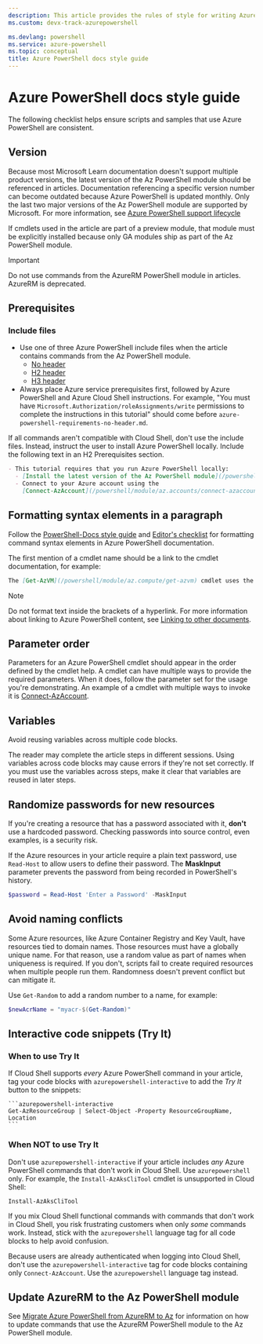 ```yaml
---
description: This article provides the rules of style for writing Azure PowerShell documentation.
ms.custom: devx-track-azurepowershell

ms.devlang: powershell
ms.service: azure-powershell
ms.topic: conceptual
title: Azure PowerShell docs style guide
---
```


# Azure PowerShell docs style guide

The following checklist helps ensure scripts and samples that use Azure PowerShell are consistent.

## Version

Because most Microsoft Learn documentation doesn't support multiple product versions, the latest
version of the Az PowerShell module should be referenced in articles. Documentation referencing a
specific version number can become outdated because Azure PowerShell is updated monthly. Only the
last two major versions of the Az PowerShell module are supported by Microsoft. For more
information, see [Azure PowerShell support lifecycle](azureps-support-lifecycle.md)

If cmdlets used in the article are part of a preview module, that module must be explicitly
installed because only GA modules ship as part of the Az PowerShell module.

> [!IMPORTANT]
> Do not use commands from the AzureRM PowerShell module in articles. AzureRM is deprecated.

## Prerequisites

### Include files

- Use one of three Azure PowerShell include files when the article contains commands from the Az
  PowerShell module.
  - [No header](https://github.com/MicrosoftDocs/azure-docs/blob/main/includes/azure-powershell-requirements-no-header.md)
  - [H2 header](https://github.com/MicrosoftDocs/azure-docs/blob/main/includes/azure-powershell-requirements.md)
  - [H3 header](https://github.com/MicrosoftDocs/azure-docs/blob/main/includes/azure-powershell-requirements-h3.md)
- Always place Azure service prerequisites first, followed by Azure PowerShell and Azure Cloud Shell
  instructions. For example, "You must have `Microsoft.Authorization/roleAssignments/write`
  permissions to complete the instructions in this tutorial" should come before
  `azure-powershell-requirements-no-header.md`.

If all commands aren't compatible with Cloud Shell, don't use the include files. Instead, instruct
the user to install Azure PowerShell locally. Include the following text in an H2 Prerequisites
section.

```markdown
- This tutorial requires that you run Azure PowerShell locally:
  - [Install the latest version of the Az PowerShell module](/powershell/azure/install-azure-powershell).
  - Connect to your Azure account using the
    [Connect-AzAccount](/powershell/module/az.accounts/connect-azaccount) cmdlet.
```

## Formatting syntax elements in a paragraph

Follow the [PowerShell-Docs style guide](/powershell/scripting/community/contributing/powershell-style-guide)
and [Editor's checklist](/powershell/scripting/community/contributing/editorial-checklist)
for formatting command syntax elements in Azure PowerShell documentation.

The first mention of a cmdlet name should be a link to the cmdlet documentation, for example:

```markdown
The [Get-AzVM](/powershell/module/az.compute/get-azvm) cmdlet uses the **Location** parameter to ...
```

> [!NOTE]
> Do not format text inside the brackets of a hyperlink. For more information about linking to
> Azure PowerShell content, see
> [Linking to other documents](/powershell/scripting/community/contributing/editorial-checklist#linking-to-other-documents).

## Parameter order

Parameters for an Azure PowerShell cmdlet should appear in the order defined by the cmdlet help. A
cmdlet can have multiple ways to provide the required parameters. When it does, follow the parameter
set for the usage you're demonstrating. An example of a cmdlet with multiple ways to invoke it is
[Connect-AzAccount](/powershell/module/az.accounts/connect-azaccount).

## Variables

Avoid reusing variables across multiple code blocks.

The reader may complete the article steps in different sessions. Using variables across code blocks
may cause errors if they're not set correctly. If you must use the variables across steps, make it
clear that variables are reused in later steps.

## Randomize passwords for new resources

If you're creating a resource that has a password associated with it, **don't** use a hardcoded
password. Checking passwords into source control, even examples, is a security risk.

If the Azure resources in your article require a plain text password, use `Read-Host` to allow users
to define their password. The **MaskInput** parameter prevents the password from being recorded in
PowerShell's history.

```powershell
$password = Read-Host 'Enter a Password' -MaskInput
```

## Avoid naming conflicts

Some Azure resources, like Azure Container Registry and Key Vault, have resources tied to domain
names. Those resources must have a globally unique name. For that reason, use a random value as part
of names when uniqueness is required. If you don't, scripts fail to create required resources when
multiple people run them. Randomness doesn't prevent conflict but can mitigate it.

Use `Get-Random` to add a random number to a name, for example:

```powershell
$newAcrName = "myacr-$(Get-Random)"
```

## Interactive code snippets (Try It)

### When to use Try It

If Cloud Shell supports _every_ Azure PowerShell command in your article, tag your code blocks with
`azurepowershell-interactive` to add the _Try It_ button to the snippets:

````
```azurepowershell-interactive
Get-AzResourceGroup | Select-Object -Property ResourceGroupName, Location
```
````

### When NOT to use Try It

Don't use `azurepowershell-interactive` if your article includes _any_ Azure PowerShell commands
that don't work in Cloud Shell. Use `azurepowershell` only. For example, the `Install-AzAksCliTool`
cmdlet is unsupported in Cloud Shell:

```azurepowershell
Install-AzAksCliTool
```

If you mix Cloud Shell functional commands with commands that don't work in Cloud Shell, you risk
frustrating customers when only _some_ commands work. Instead, stick with the `azurepowershell`
language tag for all code blocks to help avoid confusion.

Because users are already authenticated when logging into Cloud Shell, don't use the
`azurepowershell-interactive` tag for code blocks containing only `Connect-AzAccount`. Use the
`azurepowershell` language tag instead.

## Update AzureRM to the Az PowerShell module

See [Migrate Azure PowerShell from AzureRM to Az](migrate-from-azurerm-to-az.md) for information on
how to update commands that use the AzureRM PowerShell module to the Az PowerShell module.
